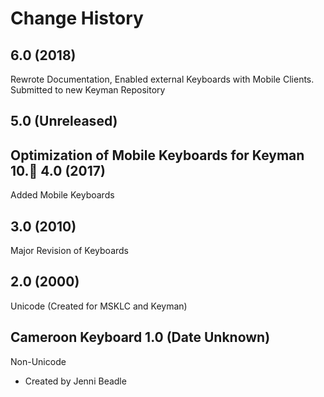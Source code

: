 Change History
=======================

6.0 (2018)
-----------------
Rewrote Documentation, Enabled external Keyboards with Mobile Clients. Submitted to new Keyman Repository

5.0 (Unreleased)
-----------------
Optimization of Mobile Keyboards for Keyman 10.
4.0 (2017)
-----------------
Added Mobile Keyboards

3.0 (2010)
-----------------
Major Revision of Keyboards

2.0 (2000)
-----------------
Unicode (Created for MSKLC and Keyman)

Cameroon Keyboard 1.0 (Date Unknown)
-----------------

Non-Unicode

* Created by Jenni Beadle

